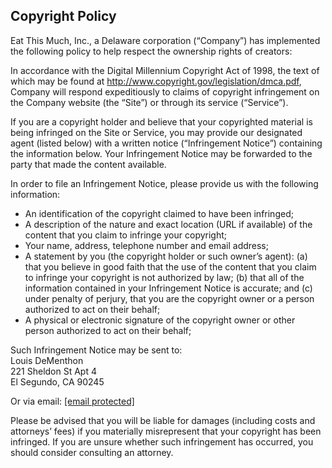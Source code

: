 Copyright Policy
----------------

Eat This Much, Inc., a Delaware corporation (“Company”) has implemented the following policy to help respect the ownership rights of creators:

  

In accordance with the Digital Millennium Copyright Act of 1998, the text of which may be found at http://www.copyright.gov/legislation/dmca.pdf, Company will respond expeditiously to claims of copyright infringement on the Company website (the “Site”) or through its service (“Service”).

If you are a copyright holder and believe that your copyrighted material is being infringed on the Site or Service, you may provide our designated agent (listed below) with a written notice (“Infringement Notice”) containing the information below. Your Infringement Notice may be forwarded to the party that made the content available.

In order to file an Infringement Notice, please provide us with the following information:

* An identification of the copyright claimed to have been infringed;
* A description of the nature and exact location (URL if available) of the content that you claim to infringe your copyright;
* Your name, address, telephone number and email address;
* A statement by you (the copyright holder or such owner’s agent): (a) that you believe in good faith that the use of the content that you claim to infringe your copyright is not authorized by law; (b) that all of the information contained in your Infringement Notice is accurate; and (c) under penalty of perjury, that you are the copyright owner or a person authorized to act on their behalf;
* A physical or electronic signature of the copyright owner or other person authorized to act on their behalf;

  

Such Infringement Notice may be sent to:  
Louis DeMenthon  
221 Sheldon St Apt 4  
El Segundo, CA 90245

Or via email: [\[email protected\]](https://www.eatthismuch.com/cdn-cgi/l/email-protection)

  

Please be advised that you will be liable for damages (including costs and attorneys’ fees) if you materially misrepresent that your copyright has been infringed. If you are unsure whether such infringement has occurred, you should consider consulting an attorney.